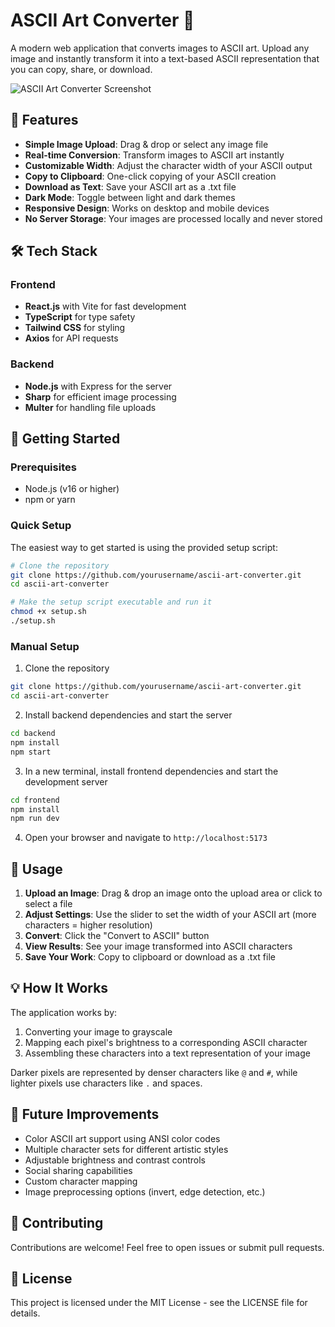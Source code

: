 # ASCII Art Converter 🎨

A modern web application that converts images to ASCII art. Upload any image and instantly transform it into a text-based ASCII representation that you can copy, share, or download.

![ASCII Art Converter Screenshot](https://via.placeholder.com/800x400?text=ASCII+Art+Converter)

## 🌟 Features

- **Simple Image Upload**: Drag & drop or select any image file
- **Real-time Conversion**: Transform images to ASCII art instantly
- **Customizable Width**: Adjust the character width of your ASCII output
- **Copy to Clipboard**: One-click copying of your ASCII creation
- **Download as Text**: Save your ASCII art as a .txt file
- **Dark Mode**: Toggle between light and dark themes
- **Responsive Design**: Works on desktop and mobile devices
- **No Server Storage**: Your images are processed locally and never stored

## 🛠️ Tech Stack

### Frontend
- **React.js** with Vite for fast development
- **TypeScript** for type safety
- **Tailwind CSS** for styling
- **Axios** for API requests

### Backend
- **Node.js** with Express for the server
- **Sharp** for efficient image processing
- **Multer** for handling file uploads

## 🚀 Getting Started

### Prerequisites
- Node.js (v16 or higher)
- npm or yarn

### Quick Setup

The easiest way to get started is using the provided setup script:

```bash
# Clone the repository
git clone https://github.com/yourusername/ascii-art-converter.git
cd ascii-art-converter

# Make the setup script executable and run it
chmod +x setup.sh
./setup.sh
```

### Manual Setup

1. Clone the repository
```bash
git clone https://github.com/yourusername/ascii-art-converter.git
cd ascii-art-converter
```

2. Install backend dependencies and start the server
```bash
cd backend
npm install
npm start
```

3. In a new terminal, install frontend dependencies and start the development server
```bash
cd frontend
npm install
npm run dev
```

4. Open your browser and navigate to `http://localhost:5173`

## 📝 Usage

1. **Upload an Image**: Drag & drop an image onto the upload area or click to select a file
2. **Adjust Settings**: Use the slider to set the width of your ASCII art (more characters = higher resolution)
3. **Convert**: Click the "Convert to ASCII" button
4. **View Results**: See your image transformed into ASCII characters
5. **Save Your Work**: Copy to clipboard or download as a .txt file

## 💡 How It Works

The application works by:
1. Converting your image to grayscale
2. Mapping each pixel's brightness to a corresponding ASCII character
3. Assembling these characters into a text representation of your image

Darker pixels are represented by denser characters like `@` and `#`, while lighter pixels use characters like `.` and spaces.

## 🔮 Future Improvements

- Color ASCII art support using ANSI color codes
- Multiple character sets for different artistic styles
- Adjustable brightness and contrast controls
- Social sharing capabilities
- Custom character mapping
- Image preprocessing options (invert, edge detection, etc.)

## 🤝 Contributing

Contributions are welcome! Feel free to open issues or submit pull requests.

## 📄 License

This project is licensed under the MIT License - see the LICENSE file for details.
